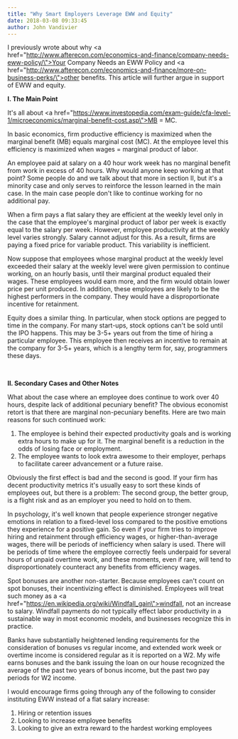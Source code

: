 ```yaml
---
title: "Why Smart Employers Leverage EWW and Equity"
date: 2018-03-08 09:33:45
author: John Vandivier
---
```




I previously wrote about why <a href=\"http://www.afterecon.com/economics-and-finance/company-needs-eww-policy/\">Your Company Needs an EWW Policy</a> and <a href=\"http://www.afterecon.com/economics-and-finance/more-on-business-perks/\">other benefits</a>. This article will further argue in support of EWW and equity.

<strong>I. The Main Point</strong>

It's all about <a href=\"https://www.investopedia.com/exam-guide/cfa-level-1/microeconomics/marginal-benefit-cost.asp\">MB = MC</a>.

In basic economics, firm productive efficiency is maximized when the marginal benefit (MB) equals marginal cost (MC). At the employee level this efficiency is maximized when wages = marginal product of labor.

An employee paid at salary on a 40 hour work week has no marginal benefit from work in excess of 40 hours. Why would anyone keep working at that point? Some people do and we talk about that more in section II, but it's a minority case and only serves to reinforce the lesson learned in the main case. In the main case people don't like to continue working for no additional pay.

When a firm pays a flat salary they are efficient at the weekly level only in the case that the employee's marginal product of labor per week is exactly equal to the salary per week. However, employee productivity at the weekly level varies strongly. Salary cannot adjust for this. As a result, firms are paying a fixed price for variable product. This variability is inefficient.

Now suppose that employees whose marginal product at the weekly level exceeded their salary at the weekly level were given permission to continue working, on an hourly basis, until their marginal product equaled their wages. These employees would earn more, and the firm would obtain lower price per unit produced. In addition, these employees are likely to be the highest performers in the company. They would have a disproportionate incentive for retainment.

Equity does a similar thing. In particular, when stock options are pegged to time in the company. For many start-ups, stock options can't be sold until the IPO happens. This may be 3-5+ years out from the time of hiring a particular employee. This employee then receives an incentive to remain at the company for 3-5+ years, which is a lengthy term for, say, programmers these days.

&nbsp;

<strong>II. Secondary Cases and Other Notes</strong>

What about the case where an employee does continue to work over 40 hours, despite lack of additional pecuniary benefit? The obvious economist retort is that there are marginal non-pecuniary benefits. Here are two main reasons for such continued work:
<ol>
 	<li>The employee is behind their expected productivity goals and is working extra hours to make up for it. The marginal benefit is a reduction in the odds of losing face or employment.</li>
 	<li>The employee wants to look extra awesome to their employer, perhaps to facilitate career advancement or a future raise.</li>
</ol>
Obviously the first effect is bad and the second is good. If your firm has decent productivity metrics it's usually easy to sort these kinds of employees out, but there is a problem: The second group, the better group, is a flight risk and as an employer you need to hold on to them.

In psychology, it's well known that people experience stronger negative emotions in relation to a fixed-level loss compared to the positive emotions they experience for a positive gain. So even if your firm tries to improve hiring and retainment through efficiency wages, or higher-than-average wages, there will be periods of inefficiency when salary is used. There will be periods of time where the employee correctly feels underpaid for several hours of unpaid overtime work, and these moments, even if rare, will tend to disproportionately counteract any benefits from efficiency wages.

Spot bonuses are another non-starter. Because employees can't count on spot bonuses, their incentivizing effect is diminished. Employees will treat such money as a <a href=\"https://en.wikipedia.org/wiki/Windfall_gain\">windfall</a>, not an increase to salary. Windfall payments do not typically effect labor productivity in a sustainable way in most economic models, and businesses recognize this in practice.

Banks have substantially heightened lending requirements for the consideration of bonuses vs regular income, and extended work week or overtime income is considered regular as it is reported on a W2. My wife earns bonuses and the bank issuing the loan on our house recognized the average of the past two years of bonus income, but the past two pay periods for W2 income.

I would encourage firms going through any of the following to consider instituting EWW instead of a flat salary increase:
<ol>
 	<li>Hiring or retention issues</li>
 	<li>Looking to increase employee benefits</li>
 	<li>Looking to give an extra reward to the hardest working employees</li>
</ol>